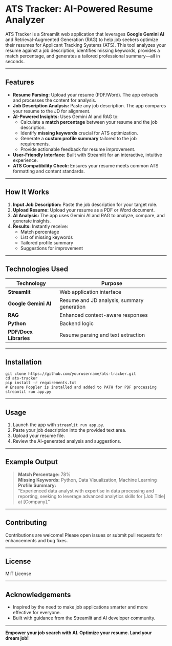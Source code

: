 
# ATS Tracker: AI-Powered Resume Analyzer

ATS Tracker is a Streamlit web application that leverages **Google Gemini AI** and Retrieval-Augmented Generation (RAG) to help job seekers optimize their resumes for Applicant Tracking Systems (ATS). This tool analyzes your resume against a job description, identifies missing keywords, provides a match percentage, and generates a tailored professional summary—all in seconds.

---

## Features

- **Resume Parsing:** Upload your resume (PDF/Word). The app extracts and processes the content for analysis.
- **Job Description Analysis:** Paste any job description. The app compares your resume to the JD for alignment.
- **AI-Powered Insights:** Uses Gemini AI and RAG to:
  - Calculate a **match percentage** between your resume and the job description.
  - Identify **missing keywords** crucial for ATS optimization.
  - Generate a **custom profile summary** tailored to the job requirements.
  - Provide actionable feedback for resume improvement.
- **User-Friendly Interface:** Built with Streamlit for an interactive, intuitive experience.
- **ATS Compatibility Check:** Ensures your resume meets common ATS formatting and content standards.

---

## How It Works

1. **Input Job Description:** Paste the job description for your target role.
2. **Upload Resume:** Upload your resume as a PDF or Word document.
3. **AI Analysis:** The app uses Gemini AI and RAG to analyze, compare, and generate insights.
4. **Results:** Instantly receive:
   - Match percentage
   - List of missing keywords
   - Tailored profile summary
   - Suggestions for improvement

---

## Technologies Used

| Technology             | Purpose                                        |
|------------------------|------------------------------------------------|
| **Streamlit**          | Web application interface                      |
| **Google Gemini AI**   | Resume and JD analysis, summary generation     |
| **RAG**                | Enhanced context-aware responses               |
| **Python**             | Backend logic                                  |
| **PDF/Docx Libraries** | Resume parsing and text extraction             |

---

## Installation

```
git clone https://github.com/yourusername/ats-tracker.git
cd ats-tracker
pip install -r requirements.txt
# Ensure Poppler is installed and added to PATH for PDF processing
streamlit run app.py
```

---

## Usage

1. Launch the app with `streamlit run app.py`.
2. Paste your job description into the provided text area.
3. Upload your resume file.
4. Review the AI-generated analysis and suggestions.

---

## Example Output

> **Match Percentage:** 78%  
> **Missing Keywords:** Python, Data Visualization, Machine Learning  
> **Profile Summary:**  
> "Experienced data analyst with expertise in data processing and reporting, seeking to leverage advanced analytics skills for [Job Title] at [Company]."

---

## Contributing

Contributions are welcome! Please open issues or submit pull requests for enhancements and bug fixes.

---

## License

MIT License

---

## Acknowledgements

- Inspired by the need to make job applications smarter and more effective for everyone.
- Built with guidance from the Streamlit and AI developer community.

---

**Empower your job search with AI. Optimize your resume. Land your dream job!**
